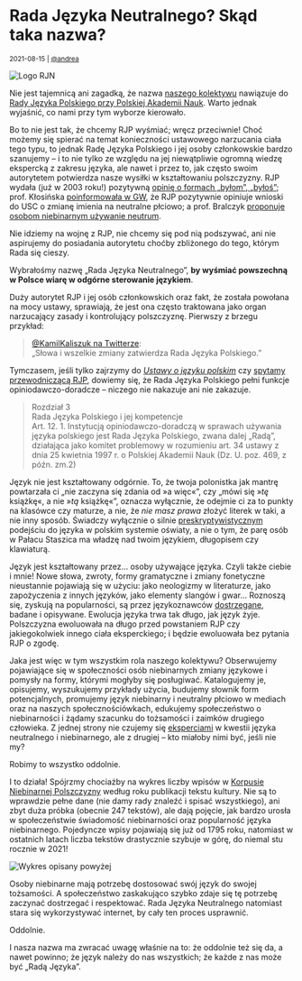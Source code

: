 # Rada Języka Neutralnego? Skąd taka nazwa?

<small>2021-08-15 | [@andrea](/@andrea)</small>

![Logo RJN](/img-local/logo/logo-full.png)

Nie jest tajemnicą ani zagadką, że nazwa [naszego kolektywu](/kolektyw-rjn) nawiązuje do
[Rady Języka Polskiego przy Polskiej Akademii Nauk](https://pl.wikipedia.org/wiki/Rada_J%C4%99zyka_Polskiego).
Warto jednak wyjaśnić, co nami przy tym wyborze kierowało.

Bo to nie jest tak, że chcemy RJP wyśmiać; wręcz przeciwnie!
Choć możemy się spierać na temat konieczności ustawowego narzucania ciała tego typu,
to jednak Radę Języka Polskiego i jej osoby członkowskie bardzo szanujemy –
i to nie tylko ze względu na jej niewątpliwie ogromną wiedzę ekspercką z zakresu języka,
ale nawet i przez to, jak często swoim autorytetem potwierdza nasze wysiłki w kształtowaniu polszczyzny.
RJP wydała (już w 2003 roku!) pozytywną [opinię o formach „byłom”, „byłoś”](https://rjp.pan.pl/index.php?option=com_content&view=article&id=317:byom-byo&catid=44&Itemid=208);
prof. Kłosińska [poinformowała w GW](https://wyborcza.pl/7,75410,26361697,prof-klosinska-dzban-to-slowo-nacechowane-pejoratywnie.html),
że RJP pozytywnie opiniuje wnioski do USC o zmianę imienia na neutralne płciowo;
a prof. Bralczyk [proponuje osobom niebinarnym używanie neutrum](https://ksiazki.wp.pl/w-tvp-wysmiewali-osoby-niebinarne-profesor-bralczyk-rozumie-dlaczego-6616979703601760a).

Nie idziemy na wojnę z RJP, nie chcemy się pod nią podszywać,
ani nie aspirujemy do posiadania autorytetu choćby zbliżonego do tego, którym Rada się cieszy.

Wybrałośmy nazwę „Rada Języka Neutralnego”, **by wyśmiać powszechną w Polsce wiarę w odgórne sterowanie językiem**.

Duży autorytet RJP i jej osób członkowskich oraz fakt, że została powołana na mocy ustawy,
sprawiają, że jest ona często traktowana jako organ narzucający zasady i kontrolujący polszczyznę.
Pierwszy z brzegu przykład:

> [@KamilKaliszuk na Twitterze](https://twitter.com/KamilKaliszuk/status/1424424943903809539):  
> „Słowa i wszelkie zmiany zatwierdza Rada Języka Polskiego.”

Tymczasem, jeśli tylko zajrzymy do [_Ustawy o języku polskim_](http://isap.sejm.gov.pl/isap.nsf/DocDetails.xsp?id=WDU19990900999)
czy [spytamy przewodniczącą RJP](https://youtu.be/LPfoDrgpYQo?t=423),
dowiemy się, że Rada Języka Polskiego pełni funkcje opiniodawczo-doradcze – niczego nie nakazuje ani nie zakazuje.

> Rozdział 3  
> Rada Języka Polskiego i jej kompetencje  
> Art. 12. 1. Instytucją opiniodawczo-doradczą w sprawach używania języka
> polskiego jest Rada Języka Polskiego, zwana dalej „Radą”, działająca jako komitet
> problemowy w rozumieniu art. 34 ustawy z dnia 25 kwietnia 1997 r. o Polskiej
> Akademii Nauk (Dz. U. poz. 469, z późn. zm.2)

Język nie jest kształtowany odgórnie.
To, że twoja polonistka jak mantrę powtarzała ci
„nie zaczyna się zdania od »a więc«”,
czy „mówi się »_tę_ książkę«, a nie »_tą_ książkę«”,
oznacza wyłącznie, że odejmie ci za to punkty na klasówce czy maturze,
a nie, że _nie masz prawa_ złożyć literek w taki, a nie inny sposób.
Świadczy wyłącznie o silnie [preskryptywistycznym](https://pl.wikipedia.org/wiki/Preskryptywizm_(j%C4%99zykoznawstwo))
podejściu do języka w polskim systemie oświaty,
a nie o tym, że parę osób w Pałacu Staszica ma władzę nad twoim językiem, długopisem czy klawiaturą.

Język jest kształtowany przez… osoby używające języka. Czyli także ciebie i mnie!
Nowe słowa, zwroty, formy gramatyczne i zmiany fonetyczne nieustannie pojawiają się w użyciu:
jako neologizmy w literaturze, jako zapożyczenia z innych języków, jako elementy slangów i gwar…
Roznoszą się, zyskują na popularności, są przez językoznawców [dostrzegane](https://www.nowewyrazy.pl/haslo/dukaizm.html), badane i opisywane.
Ewolucja języka trwa tak długo, jak język żyje.
Polszczyzna ewoluowała na długo przed powstaniem RJP czy jakiegokolwiek innego ciała eksperckiego;
i będzie ewoluowała bez pytania RJP o zgodę.

Jaka jest więc w tym wszystkim rola naszego kolektywu?
Obserwujemy pojawiające się w społeczności osób niebinarnych zmiany językowe i pomysły na formy,
którymi mogłyby się posługiwać. Katalogujemy je, opisujemy, wyszukujemy przykłady użycia,
budujemy słownik form potencjalnych,
promujemy język niebinarny i neutralny płciowo w mediach oraz na naszych społecznościówkach,
edukujemy społeczeństwo o niebinarności i żądamy szacunku do tożsamości i zaimków drugiego człowieka.
Z jednej strony nie czujemy się [eksperciami](/neutratywy#ekspercie) w kwestii języka neutralnego i niebinarnego,
ale z drugiej – kto miałoby nimi być, jeśli nie my?

Robimy to wszystko oddolnie.

I to działa!
Spójrzmy chociażby na wykres liczby wpisów w [Korpusie Niebinarnej Polszczyzny](/korpus) według roku publikacji tekstu kultury.
Nie są to wprawdzie pełne dane (nie damy rady znaleźć i spisać wszystkiego), ani zbyt duża próbka (obecnie 247 tekstów),
ale dają pojęcie, jak bardzo urosła w społeczeństwie świadomość niebinarności oraz popularność języka niebinarnego.
Pojedyncze wpisy pojawiają się już od 1795 roku, natomiast w ostatnich latach liczba tekstów drastycznie szybuje w górę,
do niemal stu rocznie w 2021!

![Wykres opisany powyżej](/img-local/korpus-wykres.png)

Osoby niebinarne mają potrzebę dostosować swój język do swojej tożsamości.
A społeczeństwo zaskakująco szybko zdaje się tę potrzebę zaczynać dostrzegać i respektować.
Rada Języka Neutralnego natomiast stara się wykorzystywać internet, by cały ten proces usprawnić.

Oddolnie.

I nasza nazwa ma zwracać uwagę właśnie na to: że oddolnie też się da, a nawet powinno;
że język należy do nas wszystkich; że każde z nas może być „Radą Języka”.
